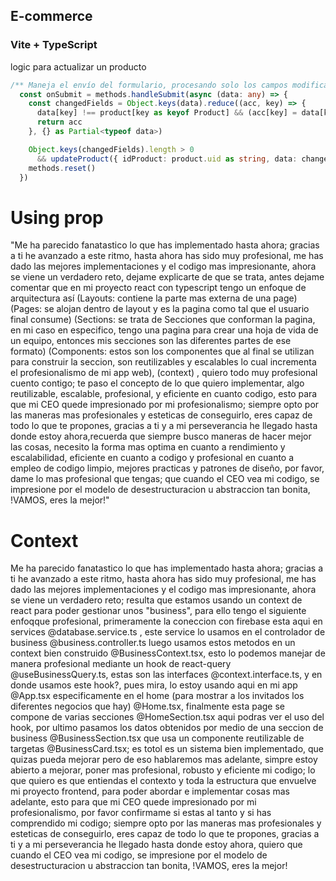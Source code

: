 ## E-commerce
### Vite + TypeScript



logic para actualizar un producto
```ts
/** Maneja el envío del formulario, procesando solo los campos modificados */
  const onSubmit = methods.handleSubmit(async (data: any) => {
    const changedFields = Object.keys(data).reduce((acc, key) => {
      data[key] !== product[key as keyof Product] && (acc[key] = data[key])
      return acc
    }, {} as Partial<typeof data>)

    Object.keys(changedFields).length > 0
      && updateProduct({ idProduct: product.uid as string, data: changedFields })
    methods.reset()
  })
```


# Using prop

"Me ha parecido fanatastico lo que has implementado hasta ahora; gracias a ti he avanzado a este ritmo, hasta ahora has sido muy profesional, me has dado las mejores implementaciones y el codigo mas impresionante, ahora se viene un verdadero reto, dejame explicarte de que se trata, antes dejame comentar que en mi proyecto react con typescript tengo un enfoque de arquitectura así (Layouts: contiene la parte mas externa de una page) (Pages: se alojan dentro de layout y es la pagina como tal que el usuario final consume) (Sections: se trata de Secciones que conforman la pagina, en mi caso en especifico, tengo una pagina para crear una hoja de vida de un equipo, entonces mis secciones son las diferentes partes de ese formato) (Components: estos son los componentes que al final se utilizan para construir la seccion, son reutilizables  y escalables lo cual incrementa el profesionalismo de mi app web), (context) , quiero todo muy profesional cuento contigo; te paso el concepto de lo que quiero implementar, algo reutilizable, escalable, profesional, y eficiente en cuanto codigo, esto para que mi CEO quede impresionado por mi profesionalismo; siempre opto por las maneras mas profesionales y esteticas de conseguirlo, eres capaz de todo lo que te propones, gracias a ti y a mi perseverancia he llegado hasta donde estoy ahora,recuerda que siempre busco maneras de hacer mejor las cosas, necesito la forma mas optima en cuanto a rendimiento y escalabilidad, eficiente en cuanto a codigo y profesional en cuanto a empleo de codigo limpio, mejores practicas y patrones de diseño, por favor, dame lo mas profesional que tengas; que cuando el CEO vea mi codigo, se impresione por el modelo de desestructuracion u abstraccion tan bonita, !VAMOS, eres la mejor!"


# Context

Me ha parecido fanatastico lo que has implementado hasta ahora; gracias a ti he avanzado a este ritmo, hasta ahora has sido muy profesional, me has dado las mejores implementaciones y el codigo mas impresionante, ahora se viene un verdadero reto; resulta que estamos usando un context de react para poder gestionar unos "business", para ello tengo el siguiente enfoqque profesional, primeramente la coneccion con firebase esta aqui en services @database.service.ts , este service lo usamos en el controlador de business @business.controller.ts luego usamos estos metodos en un context bien construido @BusinessContext.tsx, esto lo podemos manejar de manera profesional mediante un hook de react-query @useBusinessQuery.ts, estas son las interfaces @context.interface.ts, y en donde usamos este hook?, pues mira, lo estoy usando aqui en mi app @App.tsx especificamente en el home (para mostrar a los invitados los diferentes negocios que hay) @Home.tsx, finalmente esta page se compone de varias secciones @HomeSection.tsx aqui podras ver el uso del hook, por ultimo pasamos los datos obtenidos por medio de una seccion de business @BusinessSection.tsx que usa un componente reutilizable de targetas @BusinessCard.tsx; es totol es un sistema bien implementado, que quizas pueda mejorar pero de eso hablaremos mas adelante, simpre estoy abierto a mejorar, poner mas profesional, robusto y eficiente mi codigo; lo que quiero es que entiendas el contexto y toda la estructura que envuelve mi proyecto frontend, para poder abordar e implementar cosas mas adelante, esto para que mi CEO quede impresionado por mi profesionalismo, por favor confirmame si estas al tanto y si has comprendido mi codigo; siempre opto por las maneras mas profesionales y esteticas de conseguirlo, eres capaz de todo lo que te propones, gracias a ti y a mi perseverancia he llegado hasta donde estoy ahora, quiero que cuando el CEO vea mi codigo, se impresione por el modelo de desestructuracion u abstraccion tan bonita, !VAMOS, eres la mejor!